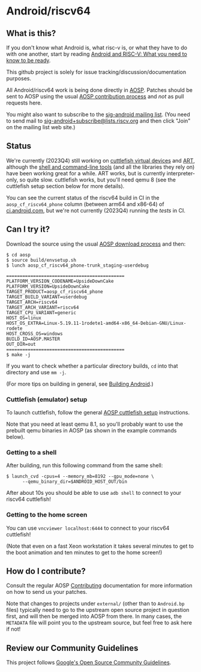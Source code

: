 # Android/riscv64

## What is this?

If you don't know what Android is, what risc-v is, or what they have to do with one another,
start by reading [Android and RISC-V: What you need to know to be ready](https://opensource.googleblog.com/2023/10/android-and-risc-v-what-you-need-to-know.html).

This github project is solely for issue tracking/discussion/documentation
purposes.

All Android/riscv64 work is being done directly in [AOSP](https://source.android.com/).
Patches should be sent to AOSP using the usual
[AOSP contribution process](https://source.android.com/docs/setup/contribute#contribute-to-the-code)
and *not* as pull requests here.

You might also want to subscribe to the
[sig-android mailing list](https://lists.riscv.org/g/sig-android).
(You need to send mail to
[sig-android+subscribe@lists.riscv.org](mailto:sig-android+subscribe@lists.riscv.org)
and then click "Join" on the mailing list web site.)

## Status

We're currently (2023Q4) still working on
[cuttlefish virtual devices](https://source.android.com/docs/setup/create/cuttlefish)
and
[ART](https://source.android.com/docs/core/runtime),
although the
[shell and command-line tools](https://android.googlesource.com/platform/system/core/+/main/shell_and_utilities/README.md)
(and all the libraries they rely on) have been working great for a while.
ART works, but is currently interpreter-only, so quite slow.
cuttlefish works, but you'll need qemu 8 (see the cuttlefish setup section below for more details).

You can see the current status of the
riscv64 build in CI in the `aosp_cf_riscv64_phone` column (between arm64 and x86-64) of
[ci.android.com](https://ci.android.com/builds/branches/aosp-main/grid?), but we're not
currently (2023Q4) running the _tests_ in CI.

## Can I try it?

Download the source using the usual
[AOSP download process](https://source.android.com/docs/setup/download/downloading)
and then:
```
$ cd aosp
$ source build/envsetup.sh
$ lunch aosp_cf_riscv64_phone-trunk_staging-userdebug

============================================
PLATFORM_VERSION_CODENAME=UpsideDownCake
PLATFORM_VERSION=UpsideDownCake
TARGET_PRODUCT=aosp_cf_riscv64_phone
TARGET_BUILD_VARIANT=userdebug
TARGET_ARCH=riscv64
TARGET_ARCH_VARIANT=riscv64
TARGET_CPU_VARIANT=generic
HOST_OS=linux
HOST_OS_EXTRA=Linux-5.19.11-1rodete1-amd64-x86_64-Debian-GNU/Linux-rodete
HOST_CROSS_OS=windows
BUILD_ID=AOSP.MASTER
OUT_DIR=out
============================================
$ make -j
```
If you want to check whether a particular directory builds, `cd` into
that directory and use `mm -j`.

(For more tips on building in general, see
[Building Android](https://source.android.com/docs/setup/build/building).)

### Cuttlefish (emulator) setup

To launch cuttlefish, follow the general
[AOSP cuttlefish setup](https://source.android.com/docs/setup/create/cuttlefish-use)
instructions.

Note that you need at least qemu 8.1, so you'll probably want to use the
prebuilt qemu binaries in AOSP (as shown in the example commands below).

### Getting to a shell

After building, run this following command from the same shell:
```
$ launch_cvd -cpus=4 --memory_mb=8192 --gpu_mode=none \
      --qemu_binary_dir=$ANDROID_HOST_OUT/bin
```
After about 10s you should be able to use `adb shell` to connect to your riscv64 cuttlefish!

### Getting to the home screen

You can use `vncviewer localhost:6444` to connect to your riscv64 cuttlefish!

(Note that even on a fast Xeon workstation it takes several minutes to get to
the boot animation and ten minutes to get to the home screen!)

## How do I contribute?

Consult the regular AOSP
[Contributing](https://source.android.com/docs/setup/contribute#contribute-to-the-code)
documentation for more information on how to send us your patches.

Note that changes to projects under `external/` (other than to
`Android.bp` files) typically need to go to the upstream open source
project in question first, and will then be merged into AOSP from
there. In many cases, the `METADATA` file will point you to the
upstream source, but feel free to ask here if not!

## Review our Community Guidelines

This project follows [Google's Open Source Community
Guidelines](https://opensource.google/conduct/).
